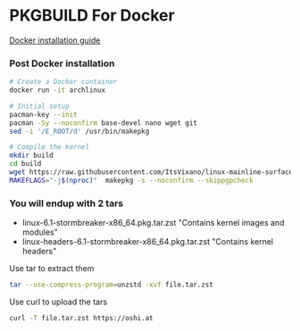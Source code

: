 # PKGBUILD For Docker

[Docker installation guide](https://www.digitalocean.com/community/tutorial_collections/how-to-install-and-use-docker)

### Post Docker installation
```bash
# Create a Docker container
docker run -it archlinux

# Initial setup
pacman-key --init
pacman -Sy --noconfirm base-devel nano wget git
sed -i '/E_ROOT/d' /usr/bin/makepkg

# Compile the kernel
mkdir build
cd build
wget https://raw.githubusercontent.com/ItsVixano/linux-mainline-surface-pro-2013/master/build/PKGBUILD
MAKEFLAGS="-j$(nproc)"  makepkg -s --noconfirm --skippgpcheck
```

### You will endup with 2 tars
- linux-6.1-stormbreaker-x86_64.pkg.tar.zst "Contains kernel images and modules"
- linux-headers-6.1-stormbreaker-x86_64.pkg.tar.zst "Contains kernel headers"

Use tar to extract them

```bash
tar --use-compress-program=unzstd -xvf file.tar.zst
```

Use curl to upload the tars

```bash
curl -T file.tar.zst https://oshi.at
```
